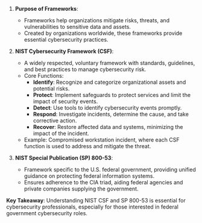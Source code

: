 

1. **Purpose of Frameworks**:
   - Frameworks help organizations mitigate risks, threats, and vulnerabilities to sensitive data and assets.
   - Created by organizations worldwide, these frameworks provide essential cybersecurity practices.

2. **NIST Cybersecurity Framework (CSF)**:
   - A widely respected, voluntary framework with standards, guidelines, and best practices to manage cybersecurity risk.
   - Core Functions:
      - **Identify**: Recognize and categorize organizational assets and potential risks.
      - **Protect**: Implement safeguards to protect services and limit the impact of security events.
      - **Detect**: Use tools to identify cybersecurity events promptly.
      - **Respond**: Investigate incidents, determine the cause, and take corrective action.
      - **Recover**: Restore affected data and systems, minimizing the impact of the incident.
   - Example: Compromised workstation incident, where each CSF function is used to address and mitigate the threat.

3. **NIST Special Publication (SP) 800-53**:
   - Framework specific to the U.S. federal government, providing unified guidance on protecting federal information systems.
   - Ensures adherence to the CIA triad, aiding federal agencies and private companies supplying the government.

**Key Takeaway**: 
Understanding NIST CSF and SP 800-53 is essential for cybersecurity professionals, especially for those interested in federal government cybersecurity roles.